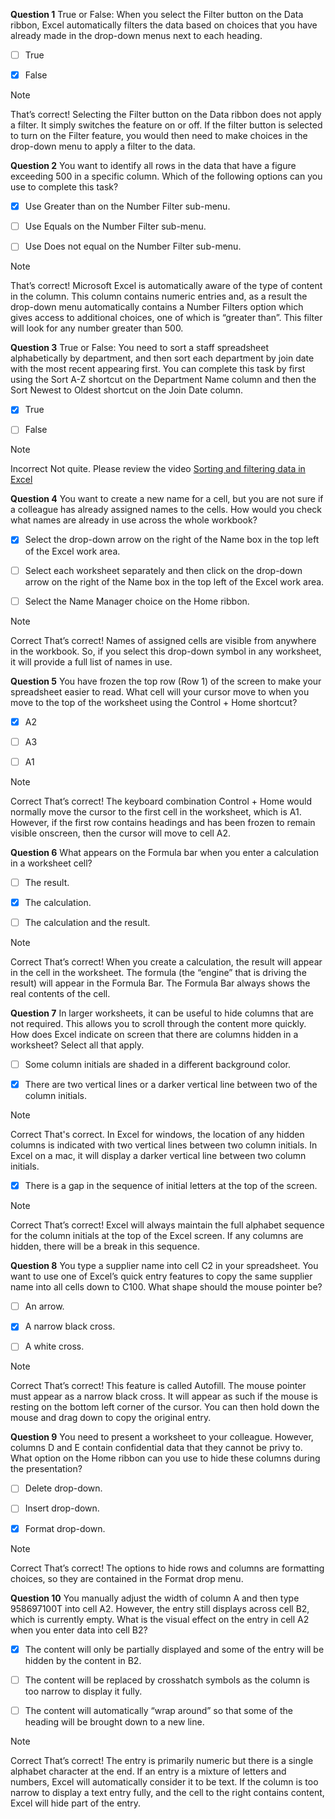 **Question 1**
True or False: When you select the Filter button on the Data ribbon, Excel automatically filters the data based on choices that you have already made in the drop-down menus next to each heading. 


- [ ] True



- [X] False


> [!NOTE]
That’s correct! Selecting the Filter button on the Data ribbon does not apply a filter. It simply switches the feature on or off. If the filter button is selected to turn on the Filter feature, you would then need to make choices in the drop-down menu to apply a filter to the data.


**Question 2**
You want to identify all rows in the data that have a figure exceeding 500 in a specific column. Which of the following options can you use to complete this task?




- [X] Use Greater than on the Number Filter sub-menu.
- [ ] Use Equals on the Number Filter sub-menu.




- [ ] Use Does not equal on the Number Filter sub-menu.


> [!NOTE]
That’s correct! Microsoft Excel is automatically aware of the type of content in the column. This column contains numeric entries and, as a result the drop-down menu automatically contains a Number Filters option which gives access to additional choices, one of which is “greater than”. This filter will look for any number greater than 500. 



**Question 3**
True or False: You need to sort a staff spreadsheet alphabetically by department, and then sort each department by join date with the most recent appearing first. You can complete this task by first using the Sort A-Z shortcut on the Department Name column and then the Sort Newest to Oldest shortcut on the Join Date column.


- [X] True



- [ ] False

> [!NOTE]
Incorrect
Not quite. Please review the video 
[Sorting and filtering data in Excel](https://www.coursera.org/learn/preparing-data-for-analysis-with-microsoft-excel/lecture/xn2kr/sorting-and-filtering-data-in-excel)



**Question 4**
You want to create a new name for a cell, but you are not sure if a colleague has already assigned names to the cells. How would you check what names are already in use across the whole workbook?


- [X] Select the drop-down arrow on the right of the Name box in the top left of the Excel work area.



- [ ] Select each worksheet separately and then click on the drop-down arrow on the right of the Name box in the top left of the Excel work area.



- [ ] Select the Name Manager choice on the Home ribbon.

> [!NOTE]
Correct
That’s correct! Names of assigned cells are visible from anywhere in the workbook. So, if you select this drop-down symbol in any worksheet, it will provide a full list of names in use.



**Question 5**
You have frozen the top row (Row 1) of the screen to make your spreadsheet easier to read. What cell will your cursor move to when you move to the top of the worksheet using the Control + Home shortcut?


- [X] A2



- [ ] A3



- [ ] A1


> [!NOTE]
Correct
That’s correct! The keyboard combination Control + Home would normally move the cursor to the first cell in the worksheet, which is A1. However, if the first row contains headings and has been frozen to remain visible onscreen, then the cursor will move to cell A2.


**Question 6**
What appears on the Formula bar when you enter a calculation in a worksheet cell?


- [ ] The result.



- [X] The calculation.



- [ ] The calculation and the result.

> [!NOTE]
Correct
That’s correct! When you create a calculation, the result will appear in the cell in the worksheet. The formula (the “engine” that is driving the result) will appear in the Formula Bar. The Formula Bar always shows the real contents of the cell.



**Question 7**
In larger worksheets, it can be useful to hide columns that are not required. This allows you to scroll through the content more quickly. How does Excel indicate on screen that there are columns hidden in a worksheet? Select all that apply.


- [ ] Some column initials are shaded in a different background color.



- [X] There are two vertical lines or a darker vertical line between two of the column initials.

> [!NOTE]
Correct
That's correct. In Excel for windows, the location of any hidden columns is indicated with two vertical lines between two column initials. In Excel on a mac, it will display a darker vertical line between two column initials.


- [X] There is a gap in the sequence of initial letters at the top of the screen.


> [!NOTE]
Correct
That’s correct! Excel will always maintain the full alphabet sequence for the column initials at the top of the Excel screen. If any columns are hidden, there will be a break in this sequence.


**Question 8**
You type a supplier name into cell C2 in your spreadsheet. You want to use one of Excel’s quick entry features to copy the same supplier name into all cells down to C100. What shape should the mouse pointer be?


- [ ] An arrow.



- [X] A narrow black cross.



- [ ] A white cross.

> [!NOTE]
Correct
That’s correct! This feature is called Autofill. The mouse pointer must appear as a narrow black cross. It will appear as such if the mouse is resting on the bottom left corner of the cursor. You can then hold down the mouse and drag down to copy the original entry.


**Question 9**
You need to present a worksheet to your colleague. However, columns D and E contain confidential data that they cannot be privy to. What option on the Home ribbon can you use to hide these columns during the presentation?


- [ ] Delete drop-down. 



- [ ] Insert drop-down. 



- [X] Format drop-down.

> [!NOTE]
Correct
That’s correct! The options to hide rows and columns are formatting choices, so they are contained in the Format drop menu.


**Question 10**
You manually adjust the width of column A and then type 958697100T into cell A2. However, the entry still displays across cell B2, which is currently empty. What is the visual effect on the entry in cell A2 when you enter data into cell B2?


- [X] The content will only be partially displayed and some of the entry will be hidden by the content in B2.



- [ ] The content will be replaced by crosshatch symbols as the column is too narrow to display it fully.



- [ ] The content will automatically “wrap around” so that some of the heading will be brought down to a new line.

> [!NOTE]
Correct
That’s correct! The entry is primarily numeric but there is a single alphabet character at the end. If an entry is a mixture of letters and numbers, Excel will automatically consider it to be text. If the column is too narrow to display a text entry fully, and the cell to the right contains content, Excel will hide part of the entry.



